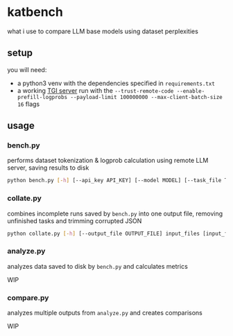 # katbench
what i use to compare LLM base models using dataset perplexities

## setup

you will need:

- a python3 venv with the dependencies specified in `requirements.txt`
- a working [TGI server](https://huggingface.co/docs/text-generation-inference/en/index) run with the `--trust-remote-code --enable-prefill-logprobs --payload-limit 100000000 --max-client-batch-size 16` flags

## usage

### bench.py

performs dataset tokenization & logprob calculation using remote LLM server, saving results to disk

```bash
python bench.py [-h] [--api_key API_KEY] [--model MODEL] [--task_file TASK_FILE] [--output_file OUTPUT_FILE] [--context_len CONTEXT_LEN] base_url
```

### collate.py

combines incomplete runs saved by `bench.py` into one output file, removing unfinished tasks and trimming corrupted JSON

```bash
python collate.py [-h] [--output_file OUTPUT_FILE] input_files [input_files ...]
```

### analyze.py

analyzes data saved to disk by `bench.py` and calculates metrics

WIP

### compare.py

analyzes multiple outputs from `analyze.py` and creates comparisons

WIP